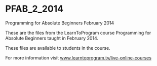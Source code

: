 PFAB_2_2014
===========

Programming for Absolute Beginners February 2014

These are the files from the LearnToProgram course Programming for Absolute Beginners taught in February 2014.

These files are available to students in the course.

For more information visit www.learntoprogram.tv/live-online-courses

